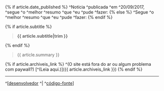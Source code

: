 {% if article.date_published %}
^Notícia ^publicada ^em ^20/09/2017, ^segue ^o ^melhor ^resumo ^que ^eu ^pude ^fazer:
{% else %}
^Segue ^o ^melhor ^resumo ^que ^eu ^pude ^fazer:
{% endif %}  

{% if article.subtitle %}
>**{{ article.subtitle|trim }}**  

{% endif %}
> {{ article.summary }}

{% if article.archiveis_link %}
^(O site está fora do ar ou algum problema com paywall?) [^(Leia aqui.)]({{ article.archiveis_link }})
{% endif %}

***

^[[desenvolvedor](https://www.reddit.com/u/CaioWzy) ^| ^[código-fonte](https://github.com/CaioWzy/NemLiNemLereiBot)]